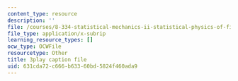 ```yaml
---
content_type: resource
description: ''
file: /courses/8-334-statistical-mechanics-ii-statistical-physics-of-fields-spring-2014/631cda72c666b63360bd5824f460ada9_xtgygDYTKM0.srt
file_type: application/x-subrip
learning_resource_types: []
ocw_type: OCWFile
resourcetype: Other
title: 3play caption file
uid: 631cda72-c666-b633-60bd-5824f460ada9
---
```

